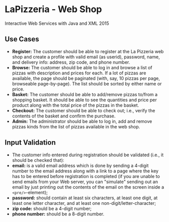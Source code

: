 # LaPizzeria - Web Shop
Interactive Web Services with Java and XML 2015

## Use Cases
* **Register:** The customer should be able to register at the La Pizzeria web
shop and create a profile with valid email (as userid), password, name,
and delivery info: address, zip code, and phone number.
* **Browse:** The customer should be able to log in and browse a list of
pizzas with description and prices for each. If a lot of pizzas are available,
the page should be paginated (with, say, 10 pizzas per page, browseable
page-by-page). The list should be sorted by either name or price.
* **Basket:** The customer should be able to add/remove pizzas to/from a
shopping basket. It should be able to see the quantities and price per
product along with the total price of the pizzas in the basket.
* **Checkout:** The customer should be able to check out; i.e., verify the
contents of the basket and confirm the purchase.
* **Admin:** The administrator should be able to log in, add and remove
pizzas kinds from the list of pizzas available in the web shop. 

## Input Validation
* The customer info entered during registration should be validated
(i.e., it should be checked that):
* **email:** is a valid email address which is done by sending a 4-digit
number to the email address along with a link to a page where the key
has to be entered before registration is completed (if you are unable to
send emails from your Web server, you can "simulate" sending out an
email by just printing out the contents of the email on the screen inside a
`<pre/>`-element);
* **password:** should contain at least six characters, at least one digit, at
least one letter character, and at least one non-digit/letter-character;
* **zip code:** should be a 4-digit number;
* **phone number:** should be a 8-digit number.

